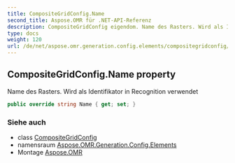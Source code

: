 ```yaml
---
title: CompositeGridConfig.Name
second_title: Aspose.OMR für .NET-API-Referenz
description: CompositeGridConfig eigendom. Name des Rasters. Wird als Identifikator in Recognition verwendet
type: docs
weight: 120
url: /de/net/aspose.omr.generation.config.elements/compositegridconfig/name/
---
```

## CompositeGridConfig.Name property

Name des Rasters. Wird als Identifikator in Recognition verwendet

```csharp
public override string Name { get; set; }
```

### Siehe auch

* class [CompositeGridConfig](../)
* namensraum [Aspose.OMR.Generation.Config.Elements](../../compositegridconfig/)
* Montage [Aspose.OMR](../../../)


